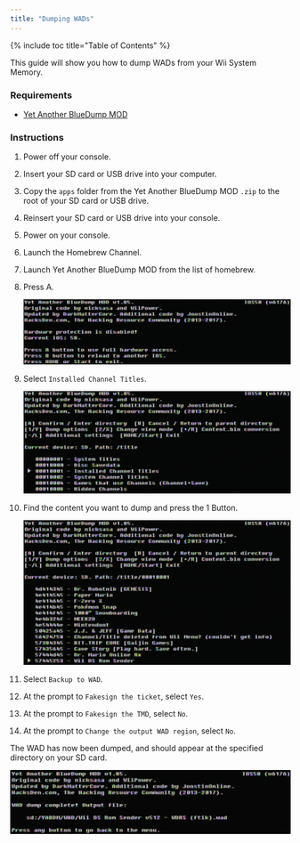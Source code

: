 ```yaml
---
title: "Dumping WADs"
---
```


{% include toc title="Table of Contents" %}

This guide will show you how to dump WADs from your Wii System Memory.

### Requirements

+ [Yet Another BlueDump MOD](https://oscwii.org/library/app/Yet-Another-BlueDump-Mod)

### Instructions

1. Power off your console.
1. Insert your SD card or USB drive into your computer.
1. Copy the `apps` folder from the Yet Another BlueDump MOD `.zip` to the root of your SD card or USB drive.
1. Reinsert your SD card or USB drive into your console.
1. Power on your console.
1. Launch the Homebrew Channel.
1. Launch Yet Another BlueDump MOD from the list of homebrew.
1. Press A.

    ![Press A](/images/homebrew/DumpWADS/1.png)

1. Select `Installed Channel Titles`.

    ![Installed Channel Titles](/images/homebrew/DumpWADS/2.png)

1. Find the content you want to dump and press the 1 Button.

    ![Find channel](/images/homebrew/DumpWADS/3.png)

1. Select `Backup to WAD`.
1. At the prompt to `Fakesign the ticket`, select `Yes`.
1. At the prompt to `Fakesign the TMD`, select `No`.
1. At the prompt to `Change the output WAD region`, select `No`.

The WAD has now been dumped, and should appear at the specified directory on your SD card.

![Done](/images/homebrew/DumpWADS/4.png)
